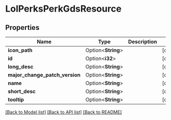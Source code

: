 # LolPerksPerkGdsResource

## Properties

Name | Type | Description | Notes
------------ | ------------- | ------------- | -------------
**icon_path** | Option<**String**> |  | [optional]
**id** | Option<**i32**> |  | [optional]
**long_desc** | Option<**String**> |  | [optional]
**major_change_patch_version** | Option<**String**> |  | [optional]
**name** | Option<**String**> |  | [optional]
**short_desc** | Option<**String**> |  | [optional]
**tooltip** | Option<**String**> |  | [optional]

[[Back to Model list]](../README.md#documentation-for-models) [[Back to API list]](../README.md#documentation-for-api-endpoints) [[Back to README]](../README.md)


